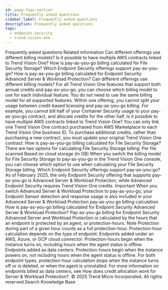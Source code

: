 ```yaml
---
id: payg-faqs-section
title: Frequently asked questions
sidebar_label: Frequently asked questions
description: Frequently asked questions
tags:
  - endpoint-security
  - trend-vision-one
---
```


 Frequently asked questions Related information Can different offerings use different billing models? Is it possible to have multiple AWS contracts linked to Trend Vision One? How is pay-as-you-go billing calculated for File Security Storage? Which Endpoint Security offerings support pay-as-you-go? How is pay-as-you-go billing calculated for Endpoint Security Advanced Server & Workload Protection? Can different offerings use different billing models? For all Trend Vision One features that support both annual credits and pay-as-you-go, you can choose which billing model to use for each individual feature. You do not need to use the same billing model for all supported features. Within one offering, you cannot split your usage between credit-based licensing and pay-as-you-go billing. For example, you cannot bill half of your Container Security usage to your pay-as-you-go contract, and allocate credits for the other half. Is it possible to have multiple AWS contracts linked to Trend Vision One? You can only link one Trend Vision One contract purchased from AWS Marketplace to each Trend Vision One business ID. To purchase additional credits, rather than purchasing a new contract, you must update your original Trend Vision One contract. How is pay-as-you-go billing calculated for File Security Storage? There are two options for calculating File Security Storage billing: Per file scanned Based on cloud storage (in GB) When you switch the billing model for File Security Storage to pay-as-you-go in the Trend Vision One console, you can choose which option to use when calculating your File Security Storage billing. Which Endpoint Security offerings support pay-as-you-go? As of February 2025, the only Endpoint Security offering that supports pay-as-you-go is Advanced Server & Workload Protection, while Advanced Endpoint Security requires Trend Vision One credits. Important When you switch Advanced Server & Workload Protection to pay-as-you-go, your Endpoint Sensor detection and response usage is also included in your Advanced Server & Workload Protection pay-as-you-go billing calculation. How is pay-as-you-go billing calculated for Endpoint Security Advanced Server & Workload Protection? Pay-as-you-go billing for Endpoint Security Advanced Server and Workload Protection is calculated by the hours that an endpoint is protected by an agent, or protection-hours. Note Protection during part of a given hour counts as a full protection-hour. Protection-hour calculation depends on the type of endpoint: Endpoints added under an AWS, Azure, or GCP cloud connector: Protection-hours begin when the instance turns on, including hours when the agent status is offline. Endpoints added as data centers: Protection-hours begin when the instance powers on, not including hours when the agent status is offline. For both endpoint types, protection-hour calculation stops when the instance turns off or is deleted, or when the agent is uninstalled. For more information on endpoints billed as data centers, see How does credit allocation work for Server & Workload Protection?. © 2025 Trend Micro Incorporated. All rights reserved.Search Knowledge Base